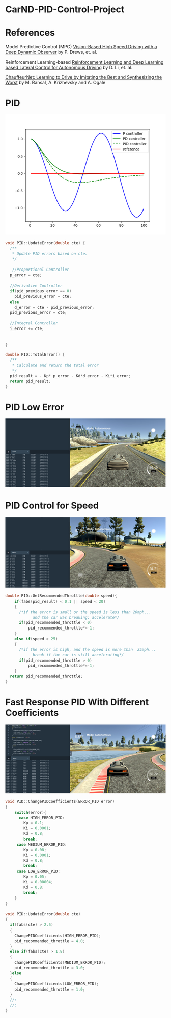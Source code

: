 # CarND-PID-Control-Project


[//]: # (Image References)

[image1]: ./images_result/pid.png "PID"
[image2]: ./images_result/PID_Breaking.png "PID Breaking"
[image3]: ./images_result/PID_differentCoeff.png "PID differentCoeff"
[image4]: ./images_result/PID_lowErrorAccel.png "PID lowErrorAccel"


# References

Model Predictive Control (MPC) [Vision-Based High Speed Driving with a Deep Dynamic Observer](https://arxiv.org/abs/1812.02071) by P. Drews, et. al.

Reinforcement Learning-based [Reinforcement Learning and Deep Learning based Lateral Control for Autonomous Driving](https://arxiv.org/abs/1810.12778) by D. Li, et. al.

[ChauffeurNet: Learning to Drive by Imitating the Best and Synthesizing the Worst](https://arxiv.org/abs/1812.03079) by M. Bansal, A. Krizhevsky and A. Ogale


# PID
![alt text][image1]

```Cpp
void PID::UpdateError(double cte) {
  /**
   * Update PID errors based on cte.
   */ 
   
   //Proportional Controller
  p_error = cte;
  
  //Derivative Controller
  if(pid_previous_error == 0)
    pid_previous_error = cte;
  else
  	d_error = cte - pid_previous_error;
  pid_previous_error = cte;
    
  //Integral Controller 
  i_error += cte;
  
  
}
```


```Cpp
double PID::TotalError() {
  /**
   * Calculate and return the total error
   */
  pid_result = - Kp* p_error - Kd*d_error - Ki*i_error; 
  return pid_result;  
}
```

# PID Low Error
![alt text][image4]

# PID Control for Speed

![alt text][image2]

```Cpp
double PID::GetRecommendedThrottle(double speed){
	if(fabs(pid_result) < 0.1 || speed < 20)
    {      
      /*if the error is small or the speed is less than 20mph...
      		and the car was breaking: accelerate*/
      if(pid_recommended_throttle < 0)
          pid_recommended_throttle*=-1;
    }
    else if(speed > 25)
    {      
      /*if the error is high, and the speed is more than  25mph...
      		break if the car is still accelerating*/     
      if(pid_recommended_throttle > 0)
          pid_recommended_throttle*=-1;
    }  
  return pid_recommended_throttle;
}
```

# Fast Response PID With Different Coefficients 

![alt text][image3]

```Cpp
void PID::ChangePIDCoefficients(ERROR_PID error)
{
	switch(error){
      case HIGH_ERROR_PID:
  		Kp = 0.1;
  		Ki = 0.0001;
  		Kd = 0.8;
    	break;    
     case MEDIUM_ERROR_PID: 	  
  		Kp = 0.08;
  		Ki = 0.0001;
  		Kd = 0.8;
        break;
     case LOW_ERROR_PID:
  		Kp = 0.05;
  		Ki = 0.00004;
  		Kd = 0.8; 
        break;
    }
}

void PID::UpdateError(double cte)
{  
  if(fabs(cte) > 2.5)
  {
    ChangePIDCoefficients(HIGH_ERROR_PID);    
    pid_recommended_throttle = 4.0;
  }
  else if(fabs(cte) > 1.8)
  {
    ChangePIDCoefficients(MEDIUM_ERROR_PID);    
    pid_recommended_throttle = 3.0;
  }else
  {
    ChangePIDCoefficients(LOW_ERROR_PID);    
    pid_recommended_throttle = 1.0;
  }
  //:
  //:
}
```
